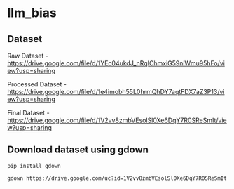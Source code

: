 # llm_bias


## Dataset

Raw Dataset - https://drive.google.com/file/d/1YEc04ukdJ_nRqIChmxiG59nlWmu95hFo/view?usp=sharing

Processed Dataset - https://drive.google.com/file/d/1e4imobh55L0hrmQhDY7aqtFDX7aZ3P13/view?usp=sharing

Final Dataset - https://drive.google.com/file/d/1V2vv8zmbVEsolSl0Xe6DqY7R0SReSmIt/view?usp=sharing


## Download dataset using gdown

```
pip install gdown

gdown https://drive.google.com/uc?id=1V2vv8zmbVEsolSl0Xe6DqY7R0SReSmIt
```